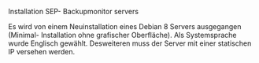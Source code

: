 Installation SEP- Backupmonitor servers

Es wird von einem Neuinstallation eines Debian 8 Servers ausgegangen (Minimal- Installation ohne grafischer Oberfläche). Als Systemsprache wurde Englisch gewählt. 
Desweiteren muss der Server mit einer statischen IP versehen werden.

